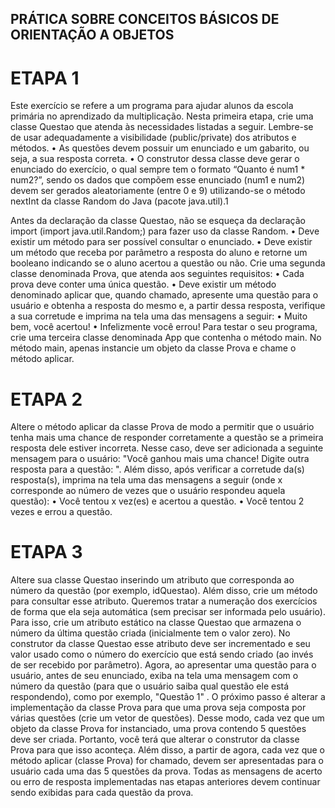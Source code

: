 ## PRÁTICA SOBRE CONCEITOS BÁSICOS DE ORIENTAÇÃO A OBJETOS

# ETAPA 1
Este exercício se refere a um programa para ajudar alunos da escola primária no aprendizado da
multiplicação. Nesta primeira etapa, crie uma classe Questao que atenda às necessidades listadas a
seguir. Lembre-se de usar adequadamente a visibilidade (public/private) dos atributos e métodos.
• As questões devem possuir um enunciado e um gabarito, ou seja, a sua resposta correta.
• O construtor dessa classe deve gerar o enunciado do exercício, o qual sempre tem o formato
“Quanto é num1 * num2?”, sendo os dados que compõem esse enunciado (num1 e num2)
devem ser gerados aleatoriamente (entre 0 e 9) utilizando-se o método nextInt da classe
Random do Java (pacote java.util).1

Antes da declaração da classe Questao, não se esqueça da declaração import (import
java.util.Random;) para fazer uso da classe Random.
• Deve existir um método para ser possível consultar o enunciado.
• Deve existir um método que receba por parâmetro a resposta do aluno e retorne um
booleano indicando se o aluno acertou a questão ou não.
Crie uma segunda classe denominada Prova, que atenda aos seguintes requisitos:
• Cada prova deve conter uma única questão.
• Deve existir um método denominado aplicar que, quando chamado, apresente uma questão
para o usuário e obtenha a resposta do mesmo e, a partir dessa resposta, verifique a sua
corretude e imprima na tela uma das mensagens a seguir:
• Muito bem, você acertou!
• Infelizmente você errou!
Para testar o seu programa, crie uma terceira classe denominada App que contenha o método main.
No método main, apenas instancie um objeto da classe Prova e chame o método aplicar.

# ETAPA 2
Altere o método aplicar da classe Prova de modo a permitir que o usuário tenha mais uma chance
de responder corretamente a questão se a primeira resposta dele estiver incorreta. Nesse caso, deve
ser adicionada a seguinte mensagem para o usuário: "Você ganhou mais uma chance! Digite outra
resposta para a questão: ". Além disso, após verificar a corretude da(s) resposta(s), imprima na tela
uma das mensagens a seguir (onde x corresponde ao número de vezes que o usuário respondeu
aquela questão):
• Você tentou x vez(es) e acertou a questão.
• Você tentou 2 vezes e errou a questão. 

# ETAPA 3
Altere sua classe Questao inserindo um atributo que corresponda ao número da questão (por
exemplo, idQuestao). Além disso, crie um método para consultar esse atributo.
Queremos tratar a numeração dos exercícios de forma que ela seja automática (sem precisar ser
informada pelo usuário). Para isso, crie um atributo estático na classe Questao que armazena o
número da última questão criada (inicialmente tem o valor zero). No construtor da classe Questao
esse atributo deve ser incrementado e seu valor usado como o número do exercício que está sendo
criado (ao invés de ser recebido por parâmetro).
Agora, ao apresentar uma questão para o usuário, antes de seu enunciado, exiba na tela uma
mensagem com o número da questão (para que o usuário saiba qual questão ele está respondendo),
como por exemplo, "Questão 1" .
O próximo passo é alterar a implementação da classe Prova para que uma prova seja composta por
várias questões (crie um vetor de questões). Desse modo, cada vez que um objeto da classe Prova
for instanciado, uma prova contendo 5 questões deve ser criada. Portanto, você terá que alterar o
construtor da classe Prova para que isso aconteça. Além disso, a partir de agora, cada vez que o
método aplicar (classe Prova) for chamado, devem ser apresentadas para o usuário cada uma das 5
questões da prova. Todas as mensagens de acerto ou erro de resposta implementadas nas etapas
anteriores devem continuar sendo exibidas para cada questão da prova.